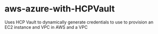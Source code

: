 # aws-azure-with-HCPVault
Uses HCP Vault to dynamically generate credentials to use to provision an EC2 instance and VPC in AWS and a VPC



